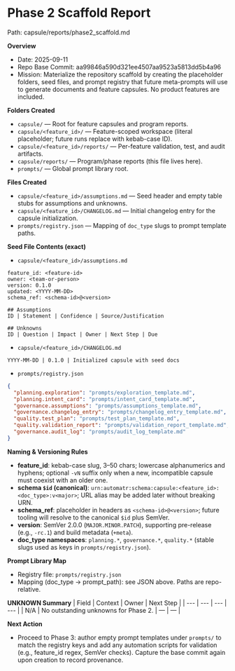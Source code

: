 # Phase 2 Scaffold Report

Path: capsule/reports/phase2_scaffold.md

**Overview**
- Date: 2025-09-11
- Repo Base Commit: aa99846a590d321ee4507aa9523a5813dd5b4a96
- Mission: Materialize the repository scaffold by creating the placeholder folders, seed files, and prompt registry that future meta-prompts will use to generate documents and feature capsules. No product features are included.

**Folders Created**
- `capsule/` — Root for feature capsules and program reports.
- `capsule/<feature_id>/` — Feature-scoped workspace (literal placeholder; future runs replace with kebab-case ID).
- `capsule/<feature_id>/reports/` — Per-feature validation, test, and audit artifacts.
- `capsule/reports/` — Program/phase reports (this file lives here).
- `prompts/` — Global prompt library root.

**Files Created**
- `capsule/<feature_id>/assumptions.md` — Seed header and empty table stubs for assumptions and unknowns.
- `capsule/<feature_id>/CHANGELOG.md` — Initial changelog entry for the capsule initialization.
- `prompts/registry.json` — Mapping of `doc_type` slugs to prompt template paths.

**Seed File Contents (exact)**
- `capsule/<feature_id>/assumptions.md`
```
feature_id: <feature-id>
owner: <team-or-person>
version: 0.1.0
updated: <YYYY-MM-DD>
schema_ref: <schema-id>@<version>

## Assumptions
ID | Statement | Confidence | Source/Justification

## Unknowns
ID | Question | Impact | Owner | Next Step | Due
```

- `capsule/<feature_id>/CHANGELOG.md`
```
YYYY-MM-DD | 0.1.0 | Initialized capsule with seed docs
```

- `prompts/registry.json`
```json
{
  "planning.exploration": "prompts/exploration_template.md",
  "planning.intent_card": "prompts/intent_card_template.md",
  "governance.assumptions": "prompts/assumptions_template.md",
  "governance.changelog_entry": "prompts/changelog_entry_template.md",
  "quality.test_plan": "prompts/test_plan_template.md",
  "quality.validation_report": "prompts/validation_report_template.md",
  "governance.audit_log": "prompts/audit_log_template.md"
}
```

**Naming & Versioning Rules**
- **feature_id**: kebab-case slug, 3–50 chars; lowercase alphanumerics and hyphens; optional `-vN` suffix only when a new, incompatible capsule must coexist with an older one.
- **schema `$id` (canonical)**: `urn:automatr:schema:capsule:<feature_id>:<doc_type>:v<major>`; URL alias may be added later without breaking URN.
- **schema_ref**: placeholder in headers as `<schema-id>@<version>`; future tooling will resolve to the canonical `$id` plus SemVer.
- **version**: SemVer 2.0.0 (`MAJOR.MINOR.PATCH`), supporting pre-release (e.g., `-rc.1`) and build metadata (`+meta`).
- **doc_type namespaces**: `planning.*`, `governance.*`, `quality.*` (stable slugs used as keys in `prompts/registry.json`).

**Prompt Library Map**
- Registry file: `prompts/registry.json`
- Mapping (doc_type → prompt_path): see JSON above. Paths are repo-relative.

**UNKNOWN Summary**
| Field | Context | Owner | Next Step |
| --- | --- | --- | --- |
| N/A | No outstanding unknowns for Phase 2. | — | — |

**Next Action**
- Proceed to Phase 3: author empty prompt templates under `prompts/` to match the registry keys and add any automation scripts for validation (e.g., feature_id regex, SemVer checks). Capture the base commit again upon creation to record provenance.

